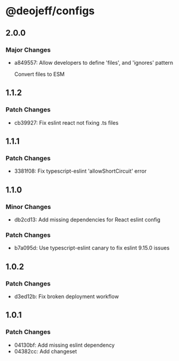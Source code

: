 # @deojeff/configs

## 2.0.0

### Major Changes

- a849557: Allow developers to define 'files', and 'ignores' pattern

  Convert files to ESM

## 1.1.2

### Patch Changes

- cb39927: Fix eslint react not fixing .ts files

## 1.1.1

### Patch Changes

- 3381f08: Fix typescript-eslint 'allowShortCircuit' error

## 1.1.0

### Minor Changes

- db2cd13: Add missing dependencies for React eslint config

### Patch Changes

- b7a095d: Use typescript-eslint canary to fix eslint 9.15.0 issues

## 1.0.2

### Patch Changes

- d3ed12b: Fix broken deployment workflow

## 1.0.1

### Patch Changes

- 04130bf: Add missing eslint dependency
- 04382cc: Add changeset
